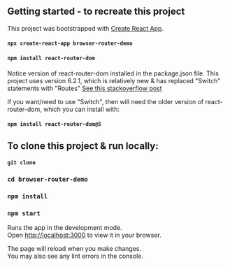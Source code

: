 ## Getting started - to recreate this project

This project was bootstrapped with [Create React App](https://github.com/facebook/create-react-app).

#### `npx create-react-app browser-router-demo`

#### `npm install react-router-dom`

Notice version of react-router-dom installed in the package.json file.
This project uses version 6.2.1, which is relatively new & has replaced "Switch" statements with "Routes"
[See this stackoverflow post](https://stackoverflow.com/questions/63124161/attempted-import-error-switch-is-not-exported-from-react-router-dom/69849271#69849271)

If you want/need to use "Switch", then will need the older version of react-router-dom, which you can install with:

#### `npm install react-router-dom@5`

## To clone this project & run locally:

#### `git clone `

### `cd browser-router-demo`

### `npm install`

### `npm start`

Runs the app in the development mode.\
Open [http://localhost:3000](http://localhost:3000) to view it in your browser.

The page will reload when you make changes.\
You may also see any lint errors in the console.
